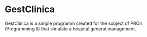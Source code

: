# GestClinica
GestClinica is a simple programm created for the subject of PROII (Programming II) that simulate a hospital general management.
